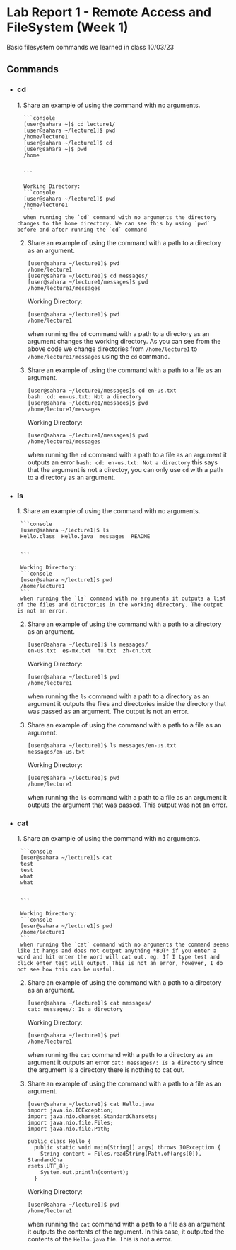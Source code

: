 # Lab Report 1 - Remote Access and FileSystem (Week 1)
Basic filesystem commands we learned in class 10/03/23
## Commands
* <h3>cd</h3>
	1. Share an example of using the command with no arguments.

		```console
		[user@sahara ~]$ cd lecture1/
		[user@sahara ~/lecture1]$ pwd
		/home/lecture1
		[user@sahara ~/lecture1]$ cd
		[user@sahara ~]$ pwd
		/home
		
		
		```
  
		Working Directory:
		```console
		[user@sahara ~/lecture1]$ pwd
		/home/lecture1
		```
	 	when running the `cd` command with no arguments the directory changes to the home directory. We can see this by using `pwd` before and after running the `cd` command
	2. Share an example of using the command with a path to a directory as an argument.

		```console
		[user@sahara ~/lecture1]$ pwd
		/home/lecture1
		[user@sahara ~/lecture1]$ cd messages/
		[user@sahara ~/lecture1/messages]$ pwd
		/home/lecture1/messages
		```
  
		Working Directory:
		```console
		[user@sahara ~/lecture1]$ pwd
		/home/lecture1
		```
	 	when running the `cd` command with a path to a directory as an argument changes the working directory. As you can see from the above code we change directories from `/home/lecture1` to `/home/lecture1/messages` using the `cd` command.
	3. Share an example of using the command with a path to a file as an argument.

		```console
		[user@sahara ~/lecture1/messages]$ cd en-us.txt 
		bash: cd: en-us.txt: Not a directory
		[user@sahara ~/lecture1/messages]$ pwd
		/home/lecture1/messages
		```
  
		Working Directory:
		```console
		[user@sahara ~/lecture1/messages]$ pwd
		/home/lecture1/messages
		```
	 	when running the `cd` command with a path to a file as an argument it outputs an error `bash: cd: en-us.txt: Not a directory` this says that the argument is not a directoy, you can only use `cd` with a path to a directory as an argument.

 * <h3>ls</h3>
	1. Share an example of using the command with no arguments.

		```console
		[user@sahara ~/lecture1]$ ls
		Hello.class  Hello.java  messages  README
		
		
		```
  
		Working Directory:
		```console
		[user@sahara ~/lecture1]$ pwd
		/home/lecture1
		```
	 	when running the `ls` command with no arguments it outputs a list of the files and directories in the working directory. The output is not an error.
	2. Share an example of using the command with a path to a directory as an argument.

		```console
		[user@sahara ~/lecture1]$ ls messages/
		en-us.txt  es-mx.txt  hu.txt  zh-cn.txt
		```
  
		Working Directory:
		```console
		[user@sahara ~/lecture1]$ pwd
		/home/lecture1
		```
	 	when running the `ls` command with a path to a directory as an argument it outputs the files and directories inside the directory that was passed as an argument. The output is not an error.
	3. Share an example of using the command with a path to a file as an argument.

		```console
		[user@sahara ~/lecture1]$ ls messages/en-us.txt 
		messages/en-us.txt
		```
  
		Working Directory:
		```console
		[user@sahara ~/lecture1]$ pwd
		/home/lecture1
		```
	 	when running the `ls` command with a path to a file as an argument it outputs the argument that was passed. This output was not an error.
 * <h3>cat</h3>
	1. Share an example of using the command with no arguments.

		```console
		[user@sahara ~/lecture1]$ cat
		test
		test
		what
		what
		
		
		```
  
		Working Directory:
		```console
		[user@sahara ~/lecture1]$ pwd
		/home/lecture1
		```
	 	when running the `cat` command with no arguments the command seems like it hangs and does not output anything *BUT* if you enter a word and hit enter the word will cat out. eg. If I type test and click enter test will output. This is not an error, however, I do not see how this can be useful.
	2. Share an example of using the command with a path to a directory as an argument.

		```console
		[user@sahara ~/lecture1]$ cat messages/
		cat: messages/: Is a directory
		```
  
		Working Directory:
		```console
		[user@sahara ~/lecture1]$ pwd
		/home/lecture1
		```
	 	when running the `cat` command with a path to a directory as an argument it outputs an error `cat: messages/: Is a directory` since the argument is a directory there is nothing to cat out.
	3. Share an example of using the command with a path to a file as an argument.

		```console
		[user@sahara ~/lecture1]$ cat Hello.java 
		import java.io.IOException;
		import java.nio.charset.StandardCharsets;
		import java.nio.file.Files;
		import java.nio.file.Path;
		
		public class Hello {
		  public static void main(String[] args) throws IOException {
		    String content = Files.readString(Path.of(args[0]), StandardCha
		rsets.UTF_8);    
		    System.out.println(content);
		  }
		```
  
		Working Directory:
		```console
		[user@sahara ~/lecture1]$ pwd
		/home/lecture1
		```
	 	when running the `cat` command with a path to a file as an argument it outputs the contents of the argument. In this case, it outputed the contents of the `Hello.java` file. This is not a error.

